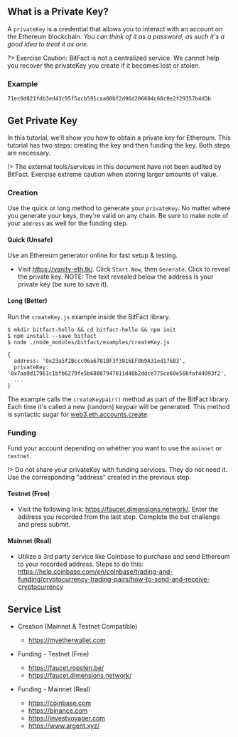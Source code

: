 ## What is a Private Key?
A `privateKey` is a credential that allows you to interact with an account on the Ethereum blockchain. *You can think of it as a password, as such it's a good idea to treat it as one.*

?> Exercise Caution: BitFact is not a centralized service. We cannot help you recover the privateKey you create if it becomes lost or stolen.
### Example
```
71ec0d821fdb3ed43c95f5acb591caa80bf2d96d206604c68c0e2f29357b4d3b
```

## Get Private Key
In this tutorial, we'll show you how to obtain a private key for Ethereum. This tutorial has two steps: creating the key and then funding the key. Both steps are necessary.

!> The external tools/services in this document have not been audited by BitFact. Exercise extreme caution when storing larger amounts of value.

### Creation
Use the quick or long method to generate your `privateKey`. No matter where you generate your keys, they're valid on any chain. Be sure to make note of your `address` as well for the funding step.
#### Quick (Unsafe)
Use an Ethereum generator online for fast setup & testing.
- Visit https://vanity-eth.tk/. Click `Start Now`, then `Generate`. Click to reveal the private key. NOTE: The text revealed below the address is your private key (be sure to save it).

#### Long (Better)
Run the `createKey.js` example inside the BitFact library. 
```console
$ mkdir bitfact-hello && cd bitfact-hello && npm init
$ npm install --save bitfact
$ node ./node_modules/bitfact/examples/createKey.js
```
```console
{
  address: '0x23a5f2Bccc06a6781BF3f3816EF0b9A31ed176B3',
  privateKey: '0x7aa9d17961c1bfb6279fe5b68007947811d48b2ddce775ce60e566faf44993f2',
  ...
}
```
The example calls the `createKeypair()` method as part of the BitFact library. Each time it's called a new (random) keypair will be generated. This method is syntactic sugar for [web3.eth.accounts.create](https://web3js.readthedocs.io/en/v1.2.11/web3-eth-accounts.html#create).


### Funding
Fund your account depending on whether you want to use the `mainnet` or `testnet`.

!> Do not share your privateKey with funding services. They do not need it. Use the corresponding "address" created in the previous step.
#### Testnet (Free)
- Visit the following link: https://faucet.dimensions.network/. Enter the address you recorded from the last step. Complete the bot challenge and press submit.
  
#### Mainnet (Real)
- Utilize a 3rd party service like Coinbase to purchase and send Ethereum to your recorded address. Steps to do this: https://help.coinbase.com/en/coinbase/trading-and-funding/cryptocurrency-trading-pairs/how-to-send-and-receive-cryptocurrency 

## Service List
- Creation (Mainnet & Testnet Compatible)
  - https://myetherwallet.com

- Funding - Testnet (Free)
  - https://faucet.ropsten.be/
  - https://faucet.dimensions.network/

- Funding - Mainnet (Real)
  - https://coinbase.com
  - https://binance.com
  - https://investvoyager.com
  - https://www.argent.xyz/
